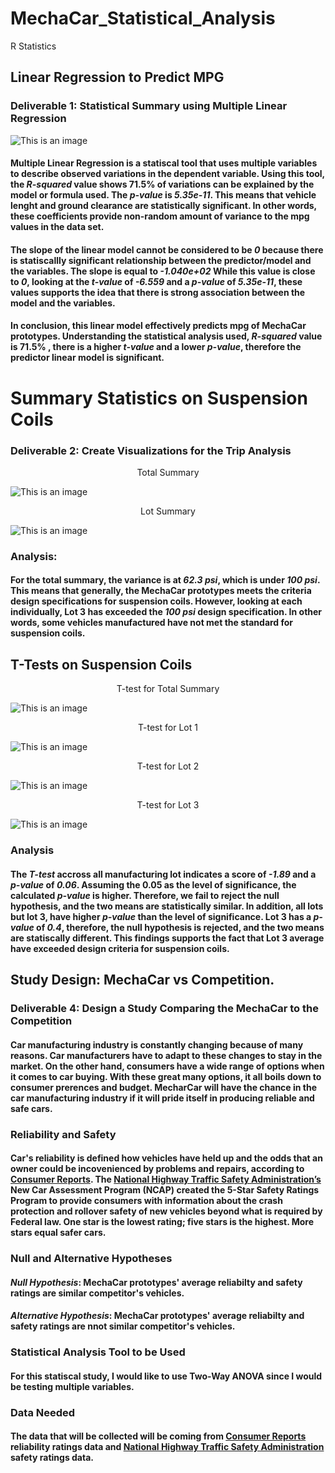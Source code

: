 # MechaCar_Statistical_Analysis
R Statistics

## Linear Regression to Predict MPG
### Deliverable 1: Statistical Summary using Multiple Linear Regression

![This is an image](https://github.com/gmgarin/MechaCar_Statistical_Analysis/blob/e0ef053b98612dabf33f75cb71a3ba00926a43a3/resources/deliverable1.png)

#### **Multiple Linear Regression** is a statiscal tool that uses multiple variables to describe observed variations in the dependent variable. Using this tool, the *R-squared* value shows 71.5% of variations can be explained by the model or formula used. The *p-value* is *5.35e-11*. This means that **vehicle lenght** and **ground clearance** are statistically significant. In other words, these coefficients provide non-random amount of variance to the mpg values in the data set.

#### The slope of the linear model cannot be considered to be *0* because there is statiscallly significant relationship between the predictor/model and the variables. The slope is equal to *-1.040e+02* While this value is close to *0*, looking at the *t-value* of *-6.559* and a *p-value* of *5.35e-11*, these values supports the idea that there is strong association between the model and the variables.

#### In conclusion, this linear model effectively predicts mpg of MechaCar prototypes. Understanding the statistical analysis used, *R-squared* value is 71.5% , there is a higher *t-value* and a lower *p-value*, therefore the predictor linear model is significant.

# Summary Statistics on Suspension Coils
### Deliverable 2: Create Visualizations for the Trip Analysis

<p align="center">
   Total Summary
</p>

![This is an image](https://github.com/gmgarin/MechaCar_Statistical_Analysis/blob/56348a2736f74201e70b438dcd0d6a7f3cecc5d9/resources/total_summary.png)

<p align="center">
  Lot Summary
</p>

![This is an image](https://github.com/gmgarin/MechaCar_Statistical_Analysis/blob/56348a2736f74201e70b438dcd0d6a7f3cecc5d9/resources/lot_summary.png)

### Analysis: 
#### For the total summary, the variance is at *62.3 psi*, which is under *100 psi*. This means that generally, the MechaCar prototypes meets the criteria design specifications for suspension coils. However, looking at each individually, Lot 3 has exceeded the *100 psi* design specification. In other words, some vehicles manufactured have not met the standard for suspension coils.

## T-Tests on Suspension Coils

<p align="center">
  T-test for Total Summary 
</p>

![This is an image](https://github.com/gmgarin/MechaCar_Statistical_Analysis/blob/ad224f220b514a72c0ede624330cf970eb0b2daa/resources/overall_t_test.png)

<p align="center">
  T-test for Lot 1
</p>

![This is an image](https://github.com/gmgarin/MechaCar_Statistical_Analysis/blob/ad224f220b514a72c0ede624330cf970eb0b2daa/resources/lot1_ttest.png)

<p align="center">
  T-test for Lot 2
</p>

![This is an image](https://github.com/gmgarin/MechaCar_Statistical_Analysis/blob/ad224f220b514a72c0ede624330cf970eb0b2daa/resources/lot2_ttest.png)

<p align="center">
  T-test for Lot 3
</p>

![This is an image](https://github.com/gmgarin/MechaCar_Statistical_Analysis/blob/ad224f220b514a72c0ede624330cf970eb0b2daa/resources/lot3_ttest.png)

### Analysis
#### The *T-test* accross all manufacturing lot indicates a score of *-1.89* and a *p-value* of *0.06*. Assuming the 0.05 as the level of significance, the calculated *p-value* is higher. Therefore, we fail to reject the null hypothesis, and the two means are statistically similar. In addition, all lots but lot 3, have higher *p-value* than the level of significance. Lot 3 has a *p-value* of *0.4*, therefore, the null hypothesis is rejected, and the two means are statiscally different. This findings supports the fact that Lot 3 average have exceeded design criteria for suspension coils.


## Study Design: MechaCar vs Competition.
### Deliverable 4: Design a Study Comparing the MechaCar to the Competition 

#### Car manufacturing industry is constantly changing because of many reasons. Car manufacturers have to adapt to these changes to stay in the market. On the other hand, consumers have a wide range of options when it comes to car buying. With these great many options, it all boils down to consumer prerences and budget. MecharCar will have the chance in the car manufacturing industry if it will pride itself in producing reliable and safe cars.

### Reliability and Safety
#### Car's reliability is defined how vehicles have held up and the odds that an owner could be incovenienced by problems and repairs, according to [Consumer Reports](https://www.consumerreports.org/cars-car-reliability-guide/). The [National Highway Traffic Safety Administration’s](https://www.nhtsa.gov/ratings) New Car Assessment Program (NCAP) created the 5-Star Safety Ratings Program to provide consumers with information about the crash protection and rollover safety of new vehicles beyond what is required by Federal law. One star is the lowest rating; five stars is the highest. More stars equal safer cars.

### Null and Alternative Hypotheses
#### *Null Hypothesis*: MechaCar prototypes' average reliabilty and safety ratings are similar competitor's vehicles.
#### *Alternative Hypothesis*: MechaCar prototypes' average reliabilty and safety ratings are nnot similar competitor's vehicles.

### Statistical Analysis Tool to be Used
#### For this statiscal study, I would like to use **Two-Way ANOVA** since I would be testing multiple variables.

### Data Needed
#### The data that will be collected will be coming from [Consumer Reports](https://www.consumerreports.org/cars-car-reliability-guide/) reliability ratings data and [National Highway Traffic Safety Administration](https://www.nhtsa.gov/ratings) safety ratings data.


